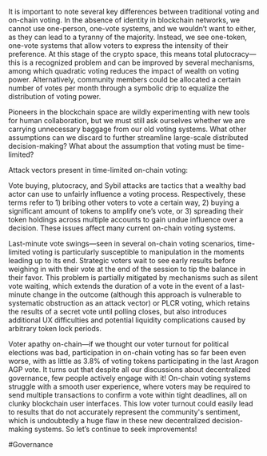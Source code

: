 It is important to note several key differences between traditional voting and on-chain voting. In the absence of identity in blockchain networks, we cannot use one-person, one-vote systems, and we wouldn’t want to either, as they can lead to a tyranny of the majority. Instead, we see one-token, one-vote systems that allow voters to express the intensity of their preference. At this stage of the crypto space, this means total plutocracy—this is a recognized problem and can be improved by several mechanisms, among which quadratic voting reduces the impact of wealth on voting power. Alternatively, community members could be allocated a certain number of votes per month through a symbolic drip to equalize the distribution of voting power.

Pioneers in the blockchain space are wildly experimenting with new tools for human collaboration, but we must still ask ourselves whether we are carrying unnecessary baggage from our old voting systems. What other assumptions can we discard to further streamline large-scale distributed decision-making? What about the assumption that voting must be time-limited?

Attack vectors present in time-limited on-chain voting:

Vote buying, plutocracy, and Sybil attacks are tactics that a wealthy bad actor can use to unfairly influence a voting process. Respectively, these terms refer to 1) bribing other voters to vote a certain way, 2) buying a significant amount of tokens to amplify one’s vote, or 3) spreading their token holdings across multiple accounts to gain undue influence over a decision. These issues affect many current on-chain voting systems.

Last-minute vote swings—seen in several on-chain voting scenarios, time-limited voting is particularly susceptible to manipulation in the moments leading up to its end. Strategic voters wait to see early results before weighing in with their vote at the end of the session to tip the balance in their favor. This problem is partially mitigated by mechanisms such as silent vote waiting, which extends the duration of a vote in the event of a last-minute change in the outcome (although this approach is vulnerable to systematic obstruction as an attack vector) or PLCR voting, which retains the results of a secret vote until polling closes, but also introduces additional UX difficulties and potential liquidity complications caused by arbitrary token lock periods.

Voter apathy on-chain—if we thought our voter turnout for political elections was bad, participation in on-chain voting has so far been even worse, with as little as 3.8% of voting tokens participating in the last Aragon AGP vote. It turns out that despite all our discussions about decentralized governance, few people actively engage with it! On-chain voting systems struggle with a smooth user experience, where voters may be required to send multiple transactions to confirm a vote within tight deadlines, all on clunky blockchain user interfaces. This low voter turnout could easily lead to results that do not accurately represent the community's sentiment, which is undoubtedly a huge flaw in these new decentralized decision-making systems. So let’s continue to seek improvements!

#Governance 